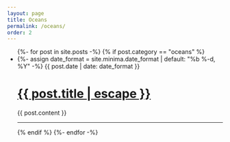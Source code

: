 ```yaml
---
layout: page
title: Oceans
permalink: /oceans/
order: 2
---
```


<div markdown="1">
<ul class="post-list">
  {%- for post in site.posts -%}
  {% if post.category == "oceans" %}
  <li>
    {%- assign date_format = site.minima.date_format | default: "%b %-d, %Y" -%}
    <span class="post-meta">{{ post.date | date: date_format }}</span>
    <h1>
      <a class="post-link" href="{{ post.url | relative_url }}">
        {{ post.title | escape }}
      </a>
    </h1>
    {{ post.content }}
    <hr>
  </li>
  {% endif %}
  {%- endfor -%}


</ul>
</div>
